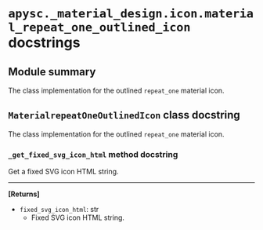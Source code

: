 # `apysc._material_design.icon.material_repeat_one_outlined_icon` docstrings

## Module summary

The class implementation for the outlined `repeat_one` material icon.

## `MaterialrepeatOneOutlinedIcon` class docstring

The class implementation for the outlined `repeat_one` material icon.

### `_get_fixed_svg_icon_html` method docstring

Get a fixed SVG icon HTML string.<hr>

**[Returns]**

- `fixed_svg_icon_html`: str
  - Fixed SVG icon HTML string.